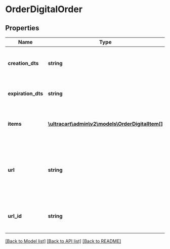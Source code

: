 # OrderDigitalOrder

## Properties
Name | Type | Description | Notes
------------ | ------------- | ------------- | -------------
**creation_dts** | **string** | Date/time that the digital order was created | [optional] 
**expiration_dts** | **string** | Expiration date/time of the digital order | [optional] 
**items** | [**\ultracart\admin\v2\models\OrderDigitalItem[]**](OrderDigitalItem.md) | Digital items associated with the digital order | [optional] 
**url** | **string** | URL where the customer can go to and download their digital order content | [optional] 
**url_id** | **string** | URL ID is a unique code that is part of the URLs | [optional] 

[[Back to Model list]](../README.md#documentation-for-models) [[Back to API list]](../README.md#documentation-for-api-endpoints) [[Back to README]](../README.md)


